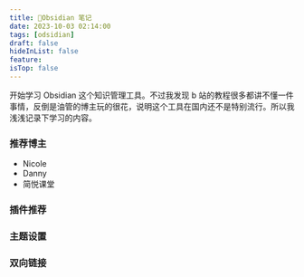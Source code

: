 ```yaml
---
title: 📒Obsidian 笔记
date: 2023-10-03 02:14:00
tags: [odsidian]
draft: false
hideInList: false
feature: 
isTop: false
---
```



开始学习 Obsidian 这个知识管理工具。不过我发现 b 站的教程很多都讲不懂一件事情，反倒是油管的博主玩的很花，说明这个工具在国内还不是特别流行。所以我浅浅记录下学习的内容。

### 推荐博主
- Nicole
- Danny
- 简悦课堂

### 插件推荐




### 主题设置


### 双向链接




<!--more-->